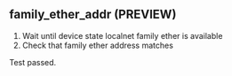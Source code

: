 
## family_ether_addr (PREVIEW)

1. Wait until device state localnet family ether is available
1. Check that family ether address matches

Test passed.
